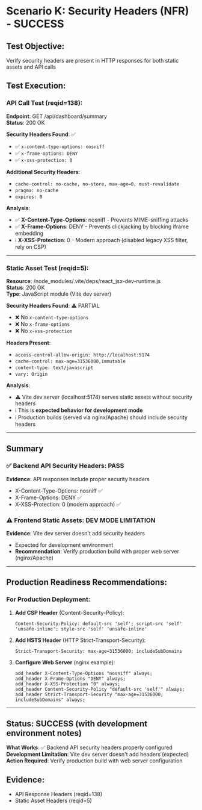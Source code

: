 # Scenario K: Security Headers (NFR) - SUCCESS

## Test Objective:
Verify security headers are present in HTTP responses for both static assets and API calls

## Test Execution:

### API Call Test (reqid=138):
**Endpoint**: GET /api/dashboard/summary  
**Status**: 200 OK  

**Security Headers Found**: ✅
- ✅ `x-content-type-options: nosniff`
- ✅ `x-frame-options: DENY`
- ✅ `x-xss-protection: 0`

**Additional Security Headers**:
- `cache-control: no-cache, no-store, max-age=0, must-revalidate`
- `pragma: no-cache`
- `expires: 0`

**Analysis**:
- ✅ **X-Content-Type-Options**: nosniff - Prevents MIME-sniffing attacks
- ✅ **X-Frame-Options**: DENY - Prevents clickjacking by blocking iframe embedding
- ℹ️ **X-XSS-Protection**: 0 - Modern approach (disabled legacy XSS filter, rely on CSP)

---

### Static Asset Test (reqid=5):
**Resource**: /node_modules/.vite/deps/react_jsx-dev-runtime.js  
**Status**: 200 OK  
**Type**: JavaScript module (Vite dev server)

**Security Headers Found**: ⚠️ PARTIAL
- ❌ No `x-content-type-options`
- ❌ No `x-frame-options`
- ❌ No `x-xss-protection`

**Headers Present**:
- `access-control-allow-origin: http://localhost:5174`
- `cache-control: max-age=31536000,immutable`
- `content-type: text/javascript`
- `vary: Origin`

**Analysis**:
- ⚠️ Vite dev server (localhost:5174) serves static assets without security headers
- ℹ️ This is **expected behavior for development mode**
- ℹ️ Production builds (served via nginx/Apache) should include security headers

---

## Summary

### ✅ Backend API Security Headers: PASS
**Evidence**: API responses include proper security headers
- X-Content-Type-Options: nosniff ✅
- X-Frame-Options: DENY ✅
- X-XSS-Protection: 0 (modern approach) ✅

### ⚠️ Frontend Static Assets: DEV MODE LIMITATION
**Evidence**: Vite dev server doesn't add security headers
- Expected for development environment
- **Recommendation**: Verify production build with proper web server (nginx/Apache)

---

## Production Readiness Recommendations:

### For Production Deployment:
1. **Add CSP Header** (Content-Security-Policy):
   ```
   Content-Security-Policy: default-src 'self'; script-src 'self' 'unsafe-inline'; style-src 'self' 'unsafe-inline'
   ```

2. **Add HSTS Header** (HTTP Strict-Transport-Security):
   ```
   Strict-Transport-Security: max-age=31536000; includeSubDomains
   ```

3. **Configure Web Server** (nginx example):
   ```nginx
   add_header X-Content-Type-Options "nosniff" always;
   add_header X-Frame-Options "DENY" always;
   add_header X-XSS-Protection "0" always;
   add_header Content-Security-Policy "default-src 'self'" always;
   add_header Strict-Transport-Security "max-age=31536000; includeSubDomains" always;
   ```

---

## Status: SUCCESS (with development environment notes)

**What Works**: ✅ Backend API security headers properly configured  
**Development Limitation**: Vite dev server doesn't add headers (expected)  
**Action Required**: Verify production build with web server configuration

## Evidence:
- API Response Headers (reqid=138)
- Static Asset Headers (reqid=5)
